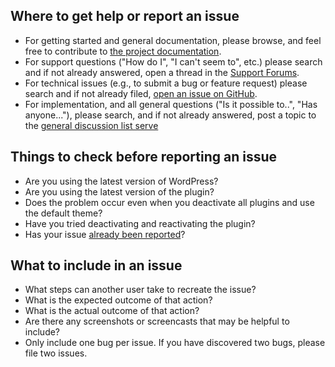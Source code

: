 ## Where to get help or report an issue

* For getting started and general documentation, please browse, and feel free to contribute to [the project documentation](http://ben.balter.com/wp-document-revisions/).
* For support questions ("How do I", "I can't seem to", etc.) please search and if not already answered, open a thread in the [Support Forums](https://wordpress.org/support/plugin/wp-document-revisions).
* For technical issues (e.g., to submit a bug or feature request) please search and if not already filed, [open an issue on GitHub](https://github.com/benbalter/WP-Document-Revisions/issues).
* For implementation, and all general questions ("Is it possible to..", "Has anyone..."), please search, and if not already answered, post a topic to the [general discussion list serve](https://groups.google.com/forum/#!forum/wp-document-revisions)

## Things to check before reporting an issue

* Are you using the latest version of WordPress?
* Are you using the latest version of the plugin?
* Does the problem occur even when you deactivate all plugins and use the default theme?
* Have you tried deactivating and reactivating the plugin?
* Has your issue [already been reported](https://github.com/benbalter/WP-Document-Revisions/issues)?

## What to include in an issue

* What steps can another user take to recreate the issue?
* What is the expected outcome of that action?
* What is the actual outcome of that action?
* Are there any screenshots or screencasts that may be helpful to include?
* Only include one bug per issue. If you have discovered two bugs, please file two issues.
